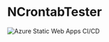 # NCrontabTester
![Azure Static Web Apps CI/CD](https://github.com/Swimburger/NCrontabTester/workflows/Azure%20Static%20Web%20Apps%20CI/CD/badge.svg)
